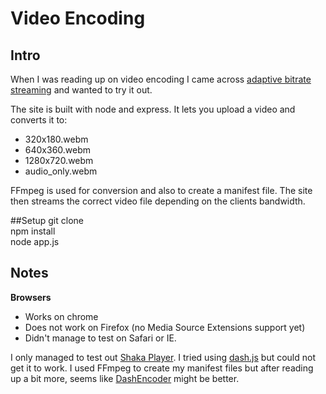 # Video Encoding

## Intro
When I was reading up on video encoding I came across [adaptive bitrate streaming](https://en.wikipedia.org/wiki/Adaptive_bitrate_streaming) and wanted to try it out. 

The site is built with node and express. It lets you upload a video and converts it to:
* 320x180.webm
* 640x360.webm
* 1280x720.webm
* audio_only.webm

FFmpeg is used for conversion and also to create a manifest file. 
The site then streams the correct video file depending on the clients bandwidth.

##Setup
git clone  
npm install  
node app.js  

## Notes
**Browsers**
* Works on chrome
* Does not work on Firefox (no Media Source Extensions support yet)
* Didn't manage to test on Safari or IE.

I only managed to test out [Shaka Player](https://github.com/google/shaka-player). I tried using [dash.js](https://github.com/Dash-Industry-Forum/dash.js/) but could not get it to work.
I used FFmpeg to create my manifest files but after reading up a bit more, seems like [DashEncoder](https://github.com/slederer/DASHEncoder) might be better.





